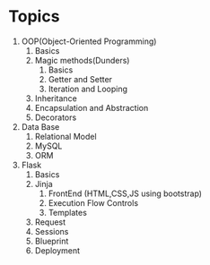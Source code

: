 # Topics

1. OOP(Object-Oriented Programming)
    1. Basics
    1. Magic methods(Dunders)
        1. Basics
        1. Getter and Setter
        1. Iteration and Looping
    1. Inheritance
    1. Encapsulation and Abstraction
    1. Decorators 
1. Data Base
    1. Relational Model
    1. MySQL
    1. ORM
1. Flask
   1. Basics
   1. Jinja
      1. FrontEnd (HTML,CSS,JS using bootstrap) 
      1. Execution Flow Controls
      1. Templates
   1. Request
   1. Sessions
   1. Blueprint
   1. Deployment
   
    
    